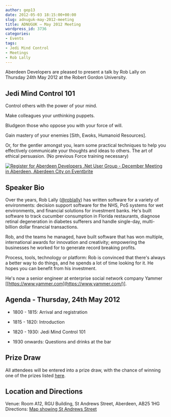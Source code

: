 ```yaml
---
author: gep13
date: 2012-05-03 18:15:00+00:00
slug: adnuguk-may-2012-meeting
title: ADNUGUK – May 2012 Meeting
wordpress_id: 3736
categories:
- Events
tags:
- Jedi Mind Control
- Meetings
- Rob Lally
---
```


Aberdeen Developers are pleased to present a talk by Rob Lally on Thursday 24th May 2012 at the Robert Gordon University.




## Jedi Mind Control 101




Control others with the power of your mind.




Make colleagues your unthinking puppets.




Bludgeon those who oppose you with your force of will.




Gain mastery of your enemies [Sith, Ewoks, Humanoid Resources].




Or, for the gentler amongst you, learn some practical techniques to help you effectively communicate your thoughts and ideas to others. The art of ethical persuasion. (No previous Force training necessary)




[![Register for Aberdeen Developers .Net User Group - December Meeting in Aberdeen, Aberdeen City  on Eventbrite](http://www.eventbrite.com/registerbutton?eid=2581657808)](http://adnuguk-may2012.eventbrite.com?ref=elink)




## Speaker Bio




Over the years, Rob Lally ([@roblally](https://twitter.com/#!/roblally)) has written software for a variety of environments: decision support software for the NHS, PoS systems for wet environments, and financial solutions for investment banks. He's built software to track cucumber consumption in Florida restaurants, diagnose retinal degeneration in diabetes sufferers and handle single-day, multi-billion dollar financial transactions.




Rob, and the teams he managed, have built software that has won multiple, international awards for innovation and creativity; empowering the businesses he worked for to generate record breaking profits.




Process, tools, technology or platform: Rob is convinced that there's always a better way to do things, and he spends a lot of time looking for it. He hopes you can benefit from his investment.




He's now a senior engineer at enterprise social network company Yammer [[https://www.yammer.com](https://www.yammer.com/)].




## Agenda - Thursday, 24th May 2012






  * 1800 - 1815: Arrival and registration


  * 1815 - 1820: Introduction


  * 1820 - 1930: Jedi Mind Control 101


  * 1930 onwards: Questions and drinks at the bar




## Prize Draw




All attendees will be entered into a prize draw, with the chance of winning one of the prizes listed [here](http://www.gep13.co.uk/blog/?p=107).




## Location and Directions




Venue: Room A12, RGU Building, St Andrews Street, Aberdeen, AB25 1HG Directions: [Map showing St Andrews Street](http://www.bing.com/maps/?v=2&cp=57.149542434132776~-2.102723645985436&lvl=17&dir=0&sty=c&eo=1&form=LMLTCC)
